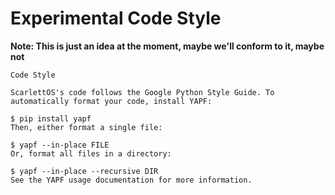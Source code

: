# Experimental Code Style

**Note: This is just an idea at the moment, maybe we'll conform to it, maybe not**

```
Code Style

ScarlettOS's code follows the Google Python Style Guide. To automatically format your code, install YAPF:

$ pip install yapf
Then, either format a single file:

$ yapf --in-place FILE
Or, format all files in a directory:

$ yapf --in-place --recursive DIR
See the YAPF usage documentation for more information.
```